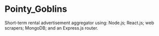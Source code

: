 # Pointy_Goblins
Short-term rental advertisement aggregator using:  Node.js; React.js; web scrapers; MongoDB; and an Express.js router.
